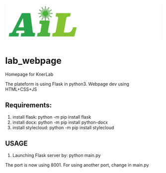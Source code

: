 ![plot](staticFiles/assets/AIL_logo.png)
# lab_webpage
Homepage for KnerLab

The plateform is using Flask in python3.
Webpage dev using HTML+CSS+JS

## Requirements:

1. install flask:
   python -m pip install flask
2. install docx: 
   python -m pip install python-docx
3. install stylecloud:
   python -m pip install stylecloud


## USAGE

1. Launching Flask server by:
   python main.py

The port is now using 8001. For using another port, change in main.py
